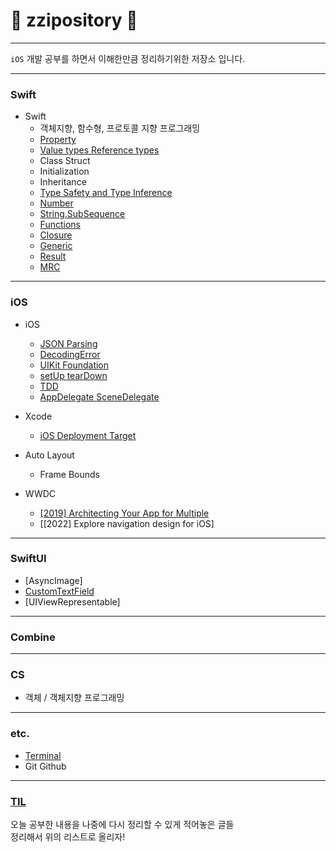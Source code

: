 # :fox_face: zzipository :fox_face:
---
`iOS` 개발 공부를 하면서 이해한만큼 정리하기위한 저장소 입니다. <br>
***

### Swift
- Swift
    - 객체지향, 함수형, 프로토콜 지향 프로그래밍
    - [Property](https://github.com/zziro95/zzipository/blob/main/Swift/Property.md)
    - [Value types Reference types](https://github.com/zziro95/zzipository/blob/main/Swift/Value%20types%20Reference%20types.md)
    - Class Struct
    - Initialization
    - Inheritance
    - [Type Safety and Type Inference](https://github.com/zziro95/zzipository/blob/main/Swift/Type%20Safety%20and%20Type%20Inference.md)
    - [Number](https://github.com/zziro95/zzipository/blob/main/Swift/Number.md)
    - [String.SubSequence](https://github.com/zziro95/zzipository/blob/main/Swift/String.SubSequence.md)
    - [Functions](https://github.com/zziro95/zzipository/blob/main/Swift/Functions.md)
    - [Closure](https://github.com/zziro95/zzipository/blob/main/Swift/Closure.md)
    - [Generic](https://github.com/zziro95/zzipository/blob/main/Swift/Generic.md)
    - [Result](https://github.com/zziro95/zzipository/blob/main/Swift/Result.md)
    - [MRC](https://github.com/zziro95/zzipository/blob/main/Swift/MRC.md)
    
---
### iOS
- iOS
    - [JSON Parsing](https://github.com/zziro95/zzipository/blob/main/iOS/JSON%20Parsing.md)
    - [DecodingError](https://github.com/zziro95/zzipository/blob/main/iOS/DecodingError.md)
    - [UIKit Foundation](https://github.com/zziro95/zzipository/blob/main/iOS/UIKit%20Foundation.md)
    - [setUp tearDown](https://github.com/zziro95/zzipository/blob/main/iOS/setUp%20tearDown.md)
    - [TDD](https://github.com/zziro95/zzipository/blob/main/iOS/TDD.md)
    - [AppDelegate SceneDelegate](https://github.com/zziro95/zzipository/blob/main/iOS/AppDelegate%20SceneDelegate.md)
    
- Xcode
    - [iOS Deployment Target](https://github.com/zziro95/zzipository/blob/main/iOS/iOS%20Deployment%20Target.md)

- Auto Layout
    - Frame Bounds



- WWDC
    - [[2019] Architecting Your App for Multiple](https://github.com/zziro95/zzipository/blob/main/iOS/ArchitectingYourAppforMultiple(App%26SceneDelegate).md)
    - [[2022] Explore navigation design for iOS]
---
### SwiftUI
- [AsyncImage]
- [CustomTextField](https://github.com/zziro95/zzipository/blob/main/SwiftUI/CustomTextField.md)
- [UIViewRepresentable]
    
---
### Combine

---
### CS
 - 객체 / 객체지향 프로그래밍

---
### etc.
 - [Terminal](https://github.com/zziro95/zzipository/blob/main/etc./Terminal.md)
 - Git Github

---
### [TIL](https://github.com/zziro95/zzipository/tree/main/TIL)
오늘 공부한 내용을 나중에 다시 정리할 수 있게 적어놓은 글들 <br>
정리해서 위의 리스트로 올리자!
